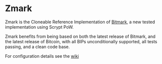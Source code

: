 # Zmark

Zmark is the Cloneable Reference Implementation of [Bitmark](https://github.com/project-bitmark/bitmark/), a new tested implementation using Scrypt PoW.

Zmark benefits from being based on both the latest release of Bitmark, and the latest release of Bitcoin, with all BIPs unconditionally supported, all tests passing, and a clean code base.

For configuration details see the [wiki](https://github.com/zmark-project/zmark/wiki)
